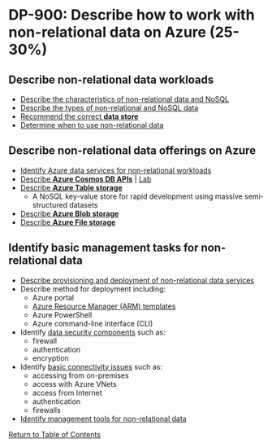 # DP-900: Describe how to work with non-relational data on Azure (25-30%)

## Describe non-relational data workloads
- [Describe the characteristics of non-relational data and NoSQL](https://docs.microsoft.com/en-us/azure/architecture/data-guide/big-data/non-relational-data)
- [Describe the types of non-relational and NoSQL data](https://docs.microsoft.com/en-us/azure/architecture/data-guide/big-data/non-relational-data)
- [Recommend the correct **data store**](https://docs.microsoft.com/en-us/azure/architecture/guide/technology-choices/data-store-overview)
- [Determine when to use non-relational data](https://www.pluralsight.com/blog/software-development/relational-vs-non-relational-databases)

## Describe non-relational data offerings on Azure
- [Identify Azure data services for non-relational workloads](https://docs.microsoft.com/en-us/azure/architecture/guide/technology-choices/data-store-overview)
- [Describe **Azure Cosmos DB APIs**](https://docs.microsoft.com/en-us/azure/cosmos-db/choose-api) | [Lab](https://docs.microsoft.com/en-us/learn/modules/choose-api-for-cosmos-db/)
- [Describe **Azure Table storage**](https://azure.microsoft.com/en-us/services/storage/tables)
    - A NoSQL key-value store for rapid development using massive semi-structured datasets
- [Describe **Azure Blob storage**](https://azure.microsoft.com/en-gb/services/storage/blobs)
- [Describe **Azure File storage**](https://azure.microsoft.com/en-gb/services/storage/files)

## Identify basic management tasks for non-relational data
- [Describe provisioning and deployment of non-relational data services](https://docs.microsoft.com/en-us/learn/modules/explore-provision-deploy-non-relational-data-services-azure/)
- Describe method for deployment including:
    - Azure portal
    - [Azure Resource Manager (ARM) templates](https://docs.microsoft.com/en-us/azure/cosmos-db/sql/quick-create-template?tabs=CLI)
    - Azure PowerShell
    - Azure command-line interface (CLI)
- Identify [data security components](https://docs.microsoft.com/en-us/azure/cosmos-db/database-security) such as:
    - firewall
    - authentication
    - encryption
- Identify [basic connectivity issues](https://docs.microsoft.com/en-us/azure/cosmos-db/sql/troubleshoot-query-performance) such as:
    - accessing from on-premises
    - access with Azure VNets
    - access from Internet
    - authentication
    - firewalls
- [Identify management tools for non-relational data](https://azure.microsoft.com/en-us/overview/nosql-database)

[Return to Table of Contents](README.md)